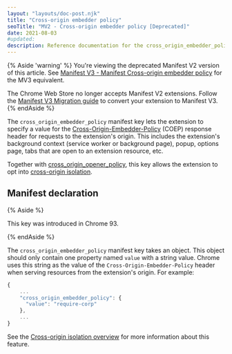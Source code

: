 ```yaml
---
layout: "layouts/doc-post.njk"
title: "Cross-origin embedder policy"
seoTitle: "MV2 - Cross-origin embedder policy [Deprecated]"
date: 2021-08-03
#updated:
description: Reference documentation for the cross_origin_embedder_policy property of manifest.json.
---
```


{% Aside 'warning' %}
You're viewing the deprecated Manifest V2 version of this article. See [Manifest V3 - Manifest Cross-origin embedder policy](/docs/extensions/mv3/manifest/cross_origin_embedder_policy) for the MV3 equivalent.

The Chrome Web Store no longer accepts Manifest V2 extensions. Follow the [Manifest V3 Migration guide](/docs/extensions/migrating) to convert your extension to Manifest V3.
{% endAside %}

The `cross_origin_embedder_policy` manifest key lets the extension to specify a value for the
[Cross-Origin-Embedder-Policy][mdn-coep] (COEP) response header for requests to the extension's
origin.  This includes the extension's background context (service worker or background page),
popup, options page, tabs that are open to an extension resource, etc.

Together with [cross_origin_opener_policy][doc-coop], this key allows the extension to opt into
[cross-origin isolation][doc-coi].

## Manifest declaration

{% Aside %}

This key was introduced in Chrome 93.

{% endAside %}

The `cross_origin_embedder_policy` manifest key takes an object. This object should only contain one
property named `value` with a string value. Chrome uses this string as the value of the
`Cross-Origin-Embedder-Policy` header when serving resources from the extension's origin. For
example:

```js
{
    ...
    "cross_origin_embedder_policy": {
      "value": "require-corp"
    },
    ...
}
```

See the [Cross-origin isolation overview][doc-coi] for more information about this feature.

[doc-coi]: /docs/extensions/mv2/cross-origin-isolation/
[doc-coop]: /docs/extensions/mv2/manifest/cross_origin_opener_policy/
[mdn-coep]: https://developer.mozilla.org/docs/Web/HTTP/Headers/Cross-Origin-Embedder-Policy
